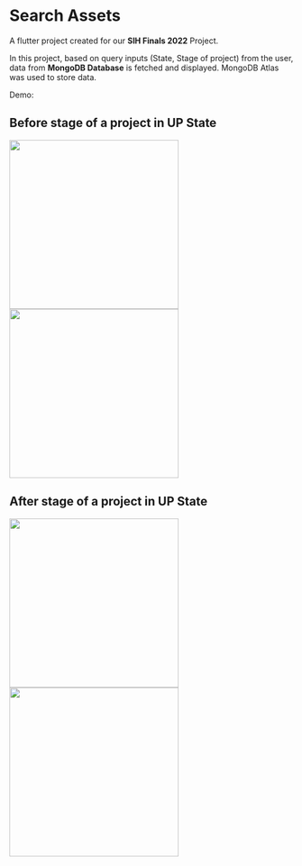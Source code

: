 # Search Assets

A flutter project created for our **SIH Finals 2022** Project.

In this project, based on query inputs (State, Stage of project) from the user, data from **MongoDB Database** is fetched and displayed.
MongoDB Atlas was used to store data.

Demo: 

## Before stage of a project in UP State


<img src = "https://user-images.githubusercontent.com/75844866/221646592-344e9e68-237a-4fbd-a248-a903e3412ba3.jpg" width = "300">
<img src = "https://user-images.githubusercontent.com/75844866/221646648-48bcd159-00bd-461a-8aba-f343601830b9.jpg" width = "300">



## After stage of a project in UP State


<img src = "https://user-images.githubusercontent.com/75844866/221646930-3d322dd8-7916-4ba5-b666-19fe1c84e884.jpg" width = "300">
<img src = "https://user-images.githubusercontent.com/75844866/221646969-16da4fae-b9b4-4384-8353-f2e70cd3f788.jpg" width = "300">

